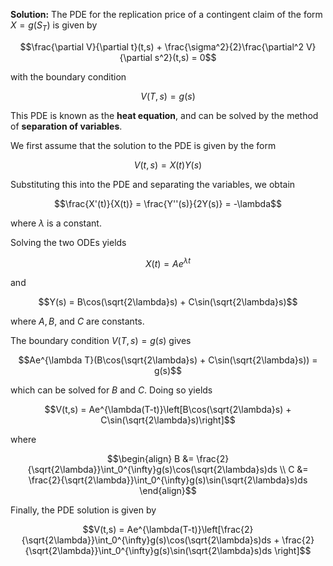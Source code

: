

**Solution:**
The PDE for the replication price of a contingent claim of the form $X=g(S_T)$ is given by

$$\frac{\partial V}{\partial t}(t,s) + \frac{\sigma^2}{2}\frac{\partial^2 V}{\partial s^2}(t,s) = 0$$

with the boundary condition

$$V(T,s) = g(s)$$

This PDE is known as the **heat equation**, and can be solved by the method of **separation of variables**. 

We first assume that the solution to the PDE is given by the form

$$V(t,s) = X(t)Y(s)$$

Substituting this into the PDE and separating the variables, we obtain

$$\frac{X'(t)}{X(t)} = \frac{Y''(s)}{2Y(s)} = -\lambda$$

where $\lambda$ is a constant.

Solving the two ODEs yields

$$X(t) = Ae^{\lambda t}$$

and

$$Y(s) = B\cos(\sqrt{2\lambda}s) + C\sin(\sqrt{2\lambda}s)$$

where $A, B$, and $C$ are constants.

The boundary condition $V(T,s) = g(s)$ gives

$$Ae^{\lambda T}(B\cos(\sqrt{2\lambda}s) + C\sin(\sqrt{2\lambda}s)) = g(s)$$

which can be solved for $B$ and $C$. Doing so yields

$$V(t,s) = Ae^{\lambda(T-t)}\left[B\cos(\sqrt{2\lambda}s) + C\sin(\sqrt{2\lambda}s)\right]$$

where

$$\begin{align}
B &= \frac{2}{\sqrt{2\lambda}}\int_0^{\infty}g(s)\cos(\sqrt{2\lambda}s)ds \\
C &= \frac{2}{\sqrt{2\lambda}}\int_0^{\infty}g(s)\sin(\sqrt{2\lambda}s)ds
\end{align}$$

Finally, the PDE solution is given by

$$V(t,s) = Ae^{\lambda(T-t)}\left[\frac{2}{\sqrt{2\lambda}}\int_0^{\infty}g(s)\cos(\sqrt{2\lambda}s)ds + \frac{2}{\sqrt{2\lambda}}\int_0^{\infty}g(s)\sin(\sqrt{2\lambda}s)ds \right]$$